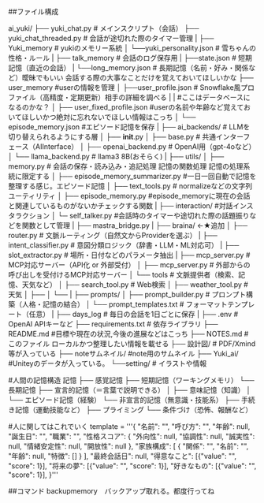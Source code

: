 ##ファイル構成

ai_yuki/
├── yuki_chat.py                 # メインスクリプト（会話）
├── yuki_chat_threaded.py       # 会話が途切れた際のタイマー管理
|
├── Yuki_memory                 # yukiのメモリー系統
│   └──yuki_personality.json    # 雪ちゃんの性格・ルール
|
├── talk_memory                 # 会話のログ保存用
|   ├──state.json               # 短期記憶（直近の会話）
|   └──long_memory.json         # 長期記憶（名前・好み・関係など）曖昧でもいい 会話する際の大事なことだけを覚えておいてほしいかな
├── user_memory                 #userの情報を管理
│   ├──user_profile.json        # Snowflake風プロファイル（高精度・定期更新）相手の詳細を調べる 
|   |                           #ここはデータベースになるのかな？
│   ├── user_fixed_profile.json #userの名前や年齢など覚えておいてほしいかつ絶対に忘れないでほしい情報はこっち
│   └── episode_memory.json     #エピソード記憶を保存
|
├── ai_backends/                # LLMを切り替えられるようにする層
│   ├── __init__.py
│   ├── base.py                 # 共通インターフェース（AIInterface）
│   ├── openai_backend.py       # OpenAI用（gpt-4oなど）
│   └── llama_backend.py        # llama3 8B(おそらく)
|
├── utils/
│   ├── memory.py               # 会話の保存・読み込み・追記処理 記憶の関数処理 記憶の処理系統に限定する
│   ├── episode_memory_summarizer.py    #一日一回自動で記憶を整理する感じ。エピソード記憶
│   ├── text_tools.py           # normalizeなどの文字列ユーティリティ
│   ├── episode_memory.py       #episode_memoryに現在の会話と関連しているものがないかチェックする関数
|
├── interaction/                #対話インスタラクション
│   └─ self_talker.py           #会話時のタイマーや途切れた際の話題振りなどを関数として管理
|
├── mastra_bridge.py
|
├── braina/                     ←★追加
│   ├── router.py               # 文脈ルーティング（自然文からProviderを選ぶ）
|   ├── intent_classifier.py    # 意図分類ロジック（辞書・LLM・ML対応可）
|   ├── slot_extractor.py       # 場所・日付などのパラメータ抽出
|   ├── mcp_server.py           # MCP対応サーバー（API化 or 外部受付）
│   ├── mcp_server.py           # 外部からの呼び出しを受付けるMCP対応サーバー
│   └── tools                   # 文脈提供者（検索、記憶、天気など）
│       ├── search_tool.py      # Web検索
│       ├── weather_tool.py     # 天気
│       ├── 
│       └── 
|
├── prompts/
│   ├── prompt_builder.py       # プロンプト構築（人格・記憶の結合）
│   └── prompt_templates.txt    # フォーマットテンプレート（任意）
|
├── days_log                    # 毎日の会話を1日ごとに保存
|
├── .env                        # OpenAI APIキーなど
├── requirements.txt            # 依存ライブラリ
├── README.md                   #目標や現在の状況,今後の進展などはこっち
├── NOTES.md                     # このファイル ローカルかつ整理したい情報を載せる
├── 設計図/                      # PDF/Xmind等が入っている
├── noteサムネイル/               #note用のサムネイル
├── Yuki_ai/                    #Uniteyのデータが入っている。 
└──setting/                     # イラストや情報



#人間の記憶構造
記憶
├── 感覚記憶
├── 短期記憶（ワーキングメモリ）
└── 長期記憶
    ├── 宣言的記憶（＝言葉で説明できる）
    │   ├── 意味記憶（知識）
    │   └── エピソード記憶（経験）
    └── 非宣言的記憶（無意識・技能系）
        ├── 手続き記憶（運動技能など）
        ├── プライミング
        └── 条件づけ（恐怖、報酬など）


#人に関してはこれでいく
template = '''{
        "名前": "",
        "呼び方": "",
        "年齢": null,
        "誕生日": "",
        "職業": "",
        "性格スコア": {
            "外向性": null,
            "協調性": null,
            "誠実性": null,
            "情緒安定性": null,
            "開放性": null
        },
        "家族構成": [
            {
            "関係": "",
            "名前": "",
            "年齢": null,
            "特徴": []
            }
        ],
        "最終会話日": null,
        "得意なこと": [{"value": "", "score": 1}],
        "将来の夢": [{"value": "", "score": 1}],
        "好きなもの": [{"value": "", "score": 1}],
    }'''


##コマンド
backupmemory　バックアップ取れる。都度行ってね